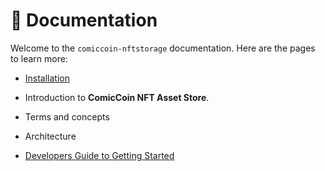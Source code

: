 # 📖 Documentation

Welcome to the `comiccoin-nftstorage` documentation. Here are the pages to learn more:

* [Installation](./installation.md)

* Introduction to **ComicCoin NFT Asset Store**.

* Terms and concepts

* Architecture

* [Developers Guide to Getting Started](developers_guide.md)
